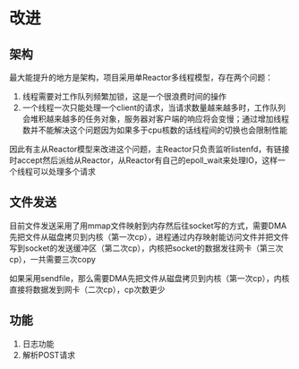 # 改进

## 架构

最大能提升的地方是架构，项目采用单Reactor多线程模型，存在两个问题：

1. 线程需要对工作队列频繁加锁，这是一个很浪费时间的操作
2. 一个线程一次只能处理一个client的请求，当请求数量越来越多时，工作队列会堆积越来越多的任务对象，服务器对客户端的响应将会变慢；通过增加线程数并不能解决这个问题因为如果多于cpu核数的话线程间的切换也会限制性能

因此有主从Reactor模型来改进这个问题，主Reactor只负责监听listenfd，有链接时accept然后派给从Reactor，从Reactor有自己的epoll_wait来处理IO，这样一个线程可以处理多个请求

## 文件发送

目前文件发送采用了用mmap文件映射到内存然后往socket写的方式，需要DMA先把文件从磁盘拷贝到内核（第一次cp），进程通过内存映射能访问文件并把文件写到socket的发送缓冲区（第二次cp），内核把socket的数据发往网卡（第三次cp），一共需要三次copy

如果采用sendfile，那么需要DMA先把文件从磁盘拷贝到内核（第一次cp），内核直接将数据发到网卡（二次cp），cp次数更少

## 功能

1. 日志功能
2. 解析POST请求